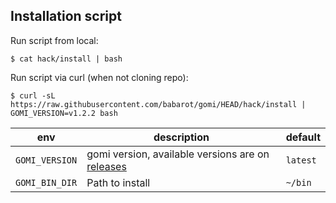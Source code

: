 ## Installation script

Run script from local:

```console
$ cat hack/install | bash
```

Run script via curl (when not cloning repo):

```console
$ curl -sL https://raw.githubusercontent.com/babarot/gomi/HEAD/hack/install | GOMI_VERSION=v1.2.2 bash
```

env | description | default
---|---|---
`GOMI_VERSION` | gomi version, available versions are on [releases](https://github.com/babarot/gomi/releases) | `latest` 
`GOMI_BIN_DIR` | Path to install | `~/bin` 
